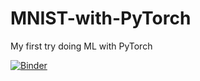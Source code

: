 # MNIST-with-PyTorch
My first try doing ML with PyTorch

[![Binder](https://mybinder.org/badge_logo.svg)](https://mybinder.org/v2/gh/pragyan52yadav/MNIST-with-PyTorch/main)
